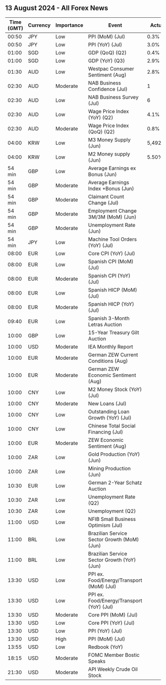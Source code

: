 ## 13 August 2024 - All Forex News

| Time (GMT) | Currency | Importance | Event | Actual | Forecast | Previous |
|------|----------|------------|-------|--------|----------|----------|
| 00:50 | JPY | Low | PPI (MoM) (Jul) | 0.3% |  | 0.2% |
| 00:50 | JPY | Low | PPI (YoY) (Jul) | 3.0% | 3.0% | 2.9% |
| 01:00 | SGD | Low | GDP (QoQ) (Q2) | 0.4% | 0.4% | 0.4% |
| 01:00 | SGD | Low | GDP (YoY) (Q3) | 2.9% | 2.9% | 3.0% |
| 01:30 | AUD | Low | Westpac Consumer Sentiment (Aug) | 2.8% | 0.5% | -1.1% |
| 02:30 | AUD | Moderate | NAB Business Confidence (Jul) | 1 |  | 3 |
| 02:30 | AUD | Low | NAB Business Survey (Jul) | 6 |  | 4 |
| 02:30 | AUD | Low | Wage Price Index (YoY) (Q2) | 4.1% |  | 4.1% |
| 02:30 | AUD | Moderate | Wage Price Index (QoQ) (Q2) | 0.8% | 0.9% | 0.9% |
| 04:00 | KRW | Low | M3 Money Supply (Jun) | 5,492.8B |  | 5,471.2B |
| 04:00 | KRW | Low | M2 Money supply (Jun) | 5.50% |  | 5.20% |
| 54 min | GBP | Low | Average Earnings ex Bonus (Jun) |  | 4.6% | 5.7% |
| 54 min | GBP | Moderate | Average Earnings Index +Bonus (Jun) |  |  | 5.7% |
| 54 min | GBP | Moderate | Claimant Count Change (Jul) |  | 14.5K | 32.3K |
| 54 min | GBP | Moderate | Employment Change 3M/3M (MoM) (Jun) |  |  | 19K |
| 54 min | GBP | Moderate | Unemployment Rate (Jun) |  | 4.5% | 4.4% |
| 54 min | JPY | Low | Machine Tool Orders (YoY) (Jul) |  |  | 9.7% |
| 08:00 | EUR | Low | Core CPI (YoY) (Jul) |  | 2.8% | 3.0% |
| 08:00 | EUR | Low | Spanish CPI (MoM) (Jul) |  | -0.5% | 0.4% |
| 08:00 | EUR | Moderate | Spanish CPI (YoY) (Jul) |  | 2.8% | 3.4% |
| 08:00 | EUR | Low | Spanish HICP (MoM) (Jul) |  | -0.7% | 0.4% |
| 08:00 | EUR | Moderate | Spanish HICP (YoY) (Jul) |  | 2.9% | 3.6% |
| 09:40 | EUR | Low | Spanish 3-Month Letras Auction |  |  | 3.293% |
| 10:00 | GBP | Low | 15-Year Treasury Gilt Auction |  |  | 4.314% |
| 10:00 | USD | Moderate | IEA Monthly Report |  |  |  |
| 10:00 | EUR | Moderate | German ZEW Current Conditions (Aug) |  |  | -68.9 |
| 10:00 | EUR | Moderate | German ZEW Economic Sentiment (Aug) |  | 32.6 | 41.8 |
| 10:00 | CNY | Low | M2 Money Stock (YoY) (Jul) |  | 6.0% | 6.2% |
| 10:00 | CNY | Moderate | New Loans (Jul) |  | 1,280.0B | 2,130.0B |
| 10:00 | CNY | Low | Outstanding Loan Growth (YoY) (Jul) |  | 8.8% | 8.1% |
| 10:00 | CNY | Low | Chinese Total Social Financing (Jul) |  | 1,100.0B | 3,300.0B |
| 10:00 | EUR | Moderate | ZEW Economic Sentiment (Aug) |  | 35.4 | 43.7 |
| 10:00 | ZAR | Low | Gold Production (YoY) (Jun) |  |  | -9.0% |
| 10:00 | ZAR | Low | Mining Production (Jun) |  |  | 0.0% |
| 10:30 | EUR | Low | German 2-Year Schatz Auction |  |  | 2.730% |
| 10:30 | ZAR | Low | Unemployment Rate (Q2) |  |  | 32.90% |
| 10:30 | ZAR | Low | Unemployment (Q2) |  |  | 8.226M |
| 11:00 | USD | Low | NFIB Small Business Optimism (Jul) |  | 91.5 | 91.5 |
| 11:00 | BRL | Low | Brazilian Service Sector Growth (MoM) (Jun) |  |  | 0.0% |
| 11:00 | BRL | Low | Brazilian Service Sector Growth (YoY) (Jun) |  |  | 0.8% |
| 13:30 | USD | Low | PPI ex. Food/Energy/Transport (MoM) (Jul) |  |  | 0.0% |
| 13:30 | USD | Low | PPI ex. Food/Energy/Transport (YoY) (Jul) |  |  | 3.1% |
| 13:30 | USD | Moderate | Core PPI (MoM) (Jul) |  | 0.2% | 0.4% |
| 13:30 | USD | Low | Core PPI (YoY) (Jul) |  | 2.7% | 3.0% |
| 13:30 | USD | Low | PPI (YoY) (Jul) |  | 2.3% | 2.6% |
| 13:30 | USD | High | PPI (MoM) (Jul) |  | 0.2% | 0.2% |
| 13:55 | USD | Low | Redbook (YoY) |  |  | 5.1% |
| 18:15 | USD | Moderate | FOMC Member Bostic Speaks |  |  |  |
| 21:30 | USD | Moderate | API Weekly Crude Oil Stock |  |  | 0.180M |
